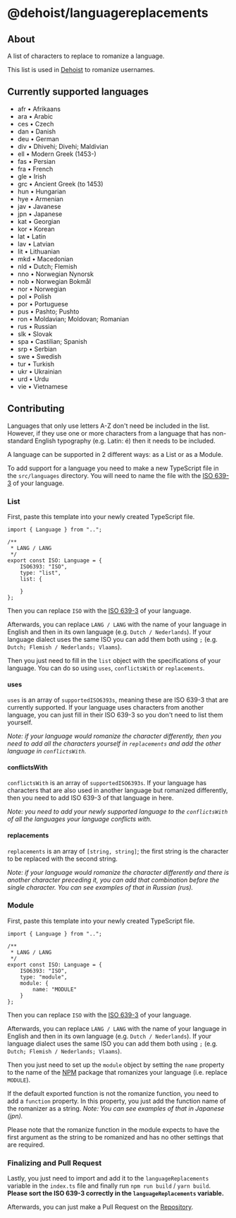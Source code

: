 # @dehoist/languagereplacements

## About

A list of characters to replace to romanize a language.

This list is used in [Dehoist][1] to romanize usernames.

## Currently supported languages

* afr • Afrikaans
* ara • Arabic
* ces • Czech
* dan • Danish
* deu • German
* div • Dhivehi; Divehi; Maldivian
* ell • Modern Greek (1453-)
* fas • Persian
* fra • French
* gle • Irish
* grc • Ancient Greek (to 1453)
* hun • Hungarian
* hye • Armenian
* jav • Javanese
* jpn • Japanese
* kat • Georgian
* kor • Korean
* lat • Latin
* lav • Latvian
* lit • Lithuanian
* mkd • Macedonian
* nld • Dutch; Flemish
* nno • Norwegian Nynorsk
* nob • Norwegian Bokmål
* nor • Norwegian
* pol • Polish
* por • Portuguese
* pus • Pashto; Pushto
* ron • Moldavian; Moldovan; Romanian
* rus • Russian
* slk • Slovak
* spa • Castilian; Spanish
* srp • Serbian
* swe • Swedish
* tur • Turkish
* ukr • Ukrainian
* urd • Urdu
* vie • Vietnamese

## Contributing

Languages that only use letters A-Z don't need be included in the list.
However, if they use one or more characters from a language that has non-standard English typography (e.g. Latin: é) then it needs to be included.

A language can be supported in 2 different ways: as a List or as a Module.

To add support for a language you need to make a new TypeScript file in the `src/languages` directory. You will need to name the file with the [ISO 639-3][2] of your language.

### List

First, paste this template into your newly created TypeScript file.

```
import { Language } from "..";

/**
 * LANG / LANG
 */
export const ISO: Language = {
	ISO6393: "ISO",
	type: "list",
	list: {

	}
};
```

Then you can replace `ISO` with the [ISO 639-3][2] of your language.

Afterwards, you can replace `LANG / LANG` with the name of your language in English and then in its own language (e.g. `Dutch / Nederlands`). If your language dialect uses the same ISO you can add them both using `;` (e.g. `Dutch; Flemish / Nederlands; Vlaams`).

Then you just need to fill in the `list` object with the specifications of your language. You can do so using `uses`, `conflictsWith` or `replacements`.

#### uses

`uses` is an array of `supportedISO6393s`, meaning these are ISO 639-3 that are currently supported. If your language uses characters from another language, you can just fill in their ISO 639-3 so you don't need to list them yourself.

_Note: if your language would romanize the character differently, then you need to add all the characters yourself in `replacements` and add the other language in `conflictsWith`._

#### conflictsWith

`conflictsWith` is an array of `supportedISO6393s`. If your language has characters that are also used in another language but romanized differently, then you need to add ISO 639-3 of that language in here.

_Note: you need to add your newly supported language to the `conflictsWith` of all the languages your language conflicts with._

#### replacements

`replacements` is an array of `[string, string]`; the first string is the character to be replaced with the second string.

_Note: if your language would romanize the character differently and there is another character preceding it, you can add that combination before the single character. You can see examples of that in Russian (rus)._

### Module

First, paste this template into your newly created TypeScript file.

```
import { Language } from "..";

/**
 * LANG / LANG
 */
export const ISO: Language = {
	ISO6393: "ISO",
	type: "module",
	module: {
		name: "MODULE"
	}
};
```

Then you can replace `ISO` with the [ISO 639-3][2] of your language.

Afterwards, you can replace `LANG / LANG` with the name of your language in English and then in its own language (e.g. `Dutch / Nederlands`). If your language dialect uses the same ISO you can add them both using `;` (e.g. `Dutch; Flemish / Nederlands; Vlaams`).

Then you just need to set up the `module` object by setting the `name` property to the name of the [NPM][3] package that romanizes your language (i.e. replace `MODULE`).

If the default exported function is not the romanize function, you need to add a `function` property. In this property, you just add the function name of the romanizer as a string. _Note: You can see examples of that in Japanese (jpn)._

Please note that the romanize function in the module expects to have the first argument as the string to be romanized and has no other settings that are required.

### Finalizing and Pull Request

Lastly, you just need to import and add it to the `languageReplacements` variable in the `index.ts` file and finally run `npm run build` / `yarn build`. **Please sort the ISO 639-3 correctly in the `languageReplacements` variable.**

Afterwards, you can just make a Pull Request on the [Repository][4].

[1]: https://dehoist.com/
[2]: https://wikipedia.org/wiki/Wikipedia:WikiProject_Languages/List_of_ISO_639-3_language_codes_(2019) "ISO 639-3 List"
[3]: https://www.npmjs.com/
[4]: https://github.com/Dehoist/LanguageReplacements/pulls "LanguageReplacements Pull Request"
